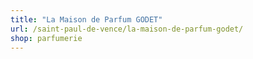 ```yaml
---
title: "La Maison de Parfum GODET"
url: /saint-paul-de-vence/la-maison-de-parfum-godet/
shop: parfumerie
---
```

